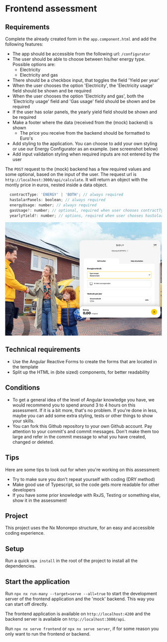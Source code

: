 # Frontend assessment

## Requirements

Complete the already created form in the `app.component.html` and add the following features:

- The app should be accessible from the following url: `/configurator`
- The user should be able to choose between his/her energy type. Possible options are:
  - Electricity
  - Electricity and gas
- There should be a checkbox input, that toggles the field 'Yield per year'
- When the user chooses the option 'Electricity', the 'Electricity usage' field should be shown and be required
- When the user chooses the option 'Electricity and gas', both the 'Electricity usage' field and 'Gas usage' field should be shown and be required
- If the user has solar panels, the yearly yield field should be shown and be required
- Make a footer where the data (received from the (mock) backend) is shown
  - The price you receive from the backend should be formatted to Euro's
- Add styling to the application. You can choose to add your own styling or use our Energy Configurator as an example. (see screenshot below)
- Add input validation styling when required inputs are not entered by the user

The `POST` request to the (mock) backend has a few required values and some optional, based on the input of the user. The request url is `http://localhost:3000/api/calculate`. It will return an object with the montly price in euros, nested inside a data object.

```javascript
  contractType: 'ENERGY' | 'BOTH'; // always required
  hasSolarPanels: boolean; // always required
  energyUsage: number; // always required
  gasUsage?: number; // optional, required when user chooses contractType: 'BOTH'
  yearlyYield?: number; // options, required when user chooses hasSolarPanels: true
```

![alt text](image.png)

## Technical requirements

- Use the Angular Reactive Forms to create the forms that are located in the template
- Split up the HTML in (bite sized) components, for better readability

## Conditions

- To get a general idea of the level of Angular knowledge you have, we would recommend you to spend around 3 to 4 hours on this assessment. If it is a bit more, that's no problem. If you're done in less, maybe you can add some extra styling, tests or other things to show your skills.
- You can fork this Github repository to your own Github account. Pay attention to your commit's and commit messages. Don't make them too large and refer in the commit message to what you have created, changed or deleted.

## Tips

Here are some tips to look out for when you're working on this assessment:

- Try to make sure you don't repeat yourself with coding (DRY method)
- Make good use of Typescript, so the code gets more readable for other developers
- If you have some prior knowledge with RxJS, Testing or something else, show it in the assessment!

## Project

This project uses the Nx Monorepo structure, for an easy and accessible coding experience.

## Setup

Run a quick `npm install` in the root of the project to install all the dependencies.

## Start the application

Run `npx nx run-many --target=serve --all=true` to start the development server of the frontend application and the 'mock' backend. This way you can start off directly.

The frontend application is available on `http://localhost:4200` and the backend server is available on `http://localhost:3000/api`.

Run `npx nx serve frontend` or `npx nx serve server`, if for some reason you only want to run the frontend or backend.
